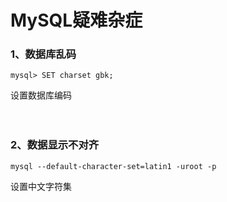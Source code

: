 # MySQL疑难杂症

### 1、数据库乱码
```
mysql> SET charset gbk;
```
设置数据库编码
<br><br><br>


### 2、数据显示不对齐
```
mysql --default-character-set=latin1 -uroot -p
```
设置中文字符集
<br><br><br>

